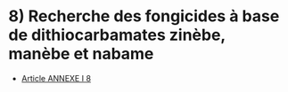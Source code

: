 # 8) Recherche des fongicides à base de dithiocarbamates zinèbe, manèbe et nabame

- [Article ANNEXE I 8](article-annexe-i-8.md)

